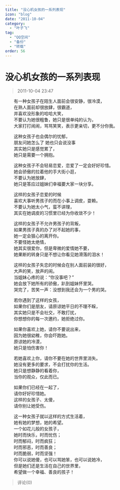 ```yaml
---
title: "没心机女孩的一系列表现"
icon: "blog"
date: "2011-10-04"
category:
  - "叶子飞"
tag:
  - "QQ空间"
  - "备份"
  - "转载"
order: 56
---
```

# 没心机女孩的一系列表现
> 2011-10-04 23:47


  
  
  
　　有一种女孩子在陌生人面前会很安静，很冷漠，  
　　在熟人面前却很放肆，很霸道，  
　　并喜欢没形象的哈哈大笑，  
　　不要认为她很粗鲁，她只是很单纯的认为，  
　　大家打打闹闹，骂骂笑笑，表示更亲切，更不分你我。  
  
　　这种女孩子也会偶尔的忧郁，  
　　朋友问她怎么了 她也只会说没事  
　　其实她只是感觉累了，  
　　她只是需要一个拥抱。  
  
　　这种女孩子不会轻易恋爱，恋爱了一定会好好珍惜。  
　　她会骄傲的拉着他的手大街小逛，  
　　不要认为她放肆，  
　　她只是答应过姐妹们幸福要大家一块分享。  
  
　　这样的女孩子恋爱的时候  
　　喜欢大事听男孩子的而在小事上调皮，耍赖。  
　　不要认为她太小气，蛮不讲理，  
　　其实在她调皮的习惯里已经为你收敛不少！  
  
　　这样的女孩子不允许男孩子的背叛，  
　　如果男孩子真的办了对不起她的事，  
　　她一定会狠心的离开你。  
　　不要怪她太绝情，  
　　她其实很爱你，但是卑微的爱情她不要，  
　　她果断的转身只是不想让你看见她滑落的泪水！  
  
　　这样的女孩子失恋的时候会在别人面前装的很好，  
　　大声的笑，放声的闹。  
　　当姐妹心疼的说：“你没事吧？”  
　　她会放下她所有的骄傲，趴到姐妹怀里哭。  
　　哭完了，苦笑一声：没想到我还会为一个男的哭。  
  
　　若你遇到了这样的女孩，  
　　如果你们是朋友，请原谅她平日的不理不睬，  
　　其实她只是不会社交，不敢打扰，  
　　你想想你的每一次邀约，她拒绝过你。  
  
　　如果你喜欢上她，请你不要说出来，  
　　因为她很幼稚，你会吓跑她。  
　　原谅她的冷漠，  
　　她只是怕伤害你！  
  
　　若她喜欢上你，请你不要在她的世界里消失。  
　　她没有更多的要求，不会打扰你的生活。  
　　她只是想静静的看着你，  
　　当你的观众，仅此而已。  
  
　　如果你们已经在一起了，  
　　请你好好珍惜她。  
　　这样的女孩子、太傻，  
　　请你别让她受伤。  
  
　　这一种女孩子就以这样的方式生活着，  
　　她有她的梦想，她的希望。  
　　一个如花儿般的女孩子，  
　　她时而快乐，时而忧伤；  
　　时而郁闷，时而疯狂；  
　　时而邪恶，时而善良；  
　　时而脆弱，时而坚强！  
　　你可以说她傻，也可以骂她笨，也可以说她冷，  
　　但是她们还是生活在自己的世界里，  
　　希望做一个幸福、善良的孩子！
> 评论(0)

